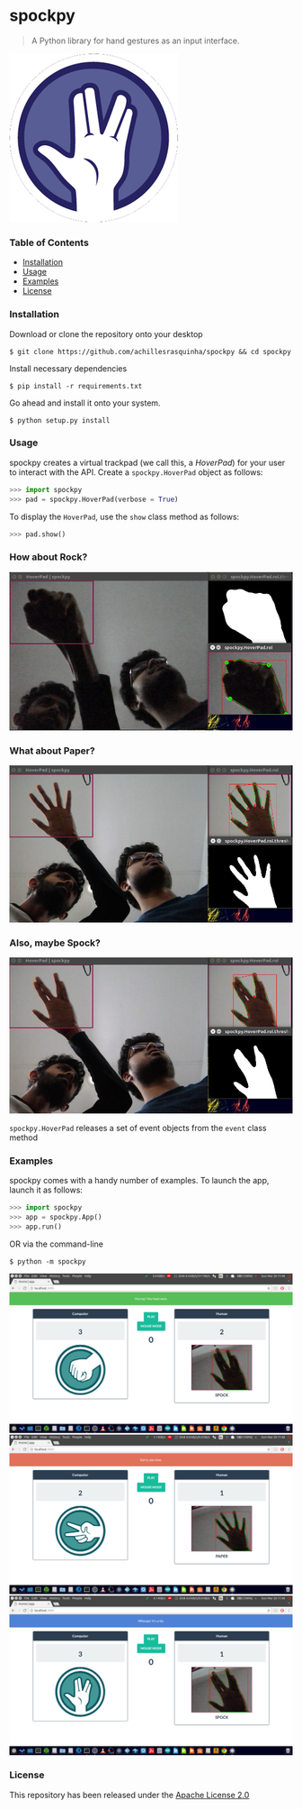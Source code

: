 # spockpy
> A Python library for hand gestures as an input interface.

![](.github/logo.png)

### Table of Contents
* [Installation](#installation)
* [Usage](#usage)
* [Examples](#examples)
* [License](#license)

### Installation
Download or clone the repository onto your desktop
```console
$ git clone https://github.com/achillesrasquinha/spockpy && cd spockpy
```

Install necessary dependencies
```console
$ pip install -r requirements.txt
```

Go ahead and install it onto your system.
```console
$ python setup.py install
```

### Usage
spockpy creates a virtual trackpad (we call this, a *HoverPad*) for your user to interact with the API. Create a `spockpy.HoverPad` object as follows:
```python
>>> import spockpy
>>> pad = spockpy.HoverPad(verbose = True)
```

To display the `HoverPad`, use the `show` class method as follows:
```python
>>> pad.show()
```

### How about Rock?
![](.github/spockpy-rock.png)

### What about Paper?
![](.github/spockpy-paper.png)

### Also, maybe Spock?
![](.github/spockpy-spock.png)

`spockpy.HoverPad` releases a set of event objects from the `event` class method

### Examples
spockpy comes with a handy number of examples.
To launch the app, launch it as follows:
```python
>>> import spockpy
>>> app = spockpy.App()
>>> app.run()
```
OR via the command-line
```console
$ python -m spockpy
```

![](.github/spockpy-win.png)
![](.github/spockpy-lose.png)
![](.github/spockpy-tie.png)

###

### License
This repository has been released under the [Apache License 2.0](LICENSE)